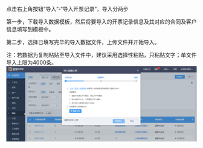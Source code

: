 点击右上角按钮“导入”-“导入开票记录”，导入分两步

第一步，下载导入数据模板，然后将要导入的开票记录信息及其对应的合同及客户信息填写到模板中。

第二步，选择已填写完毕的导入数据文件，上传文件并开始导入。

注：若数据为复制粘贴至导入文件中，建议采用选择性粘贴，只粘贴文字；单文件导入上限为4000条。![](/assets/70)

